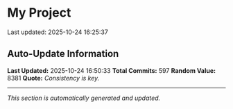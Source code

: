 # My Project


Last updated: 2025-10-24 16:25:37




























































































































































































































































































































































































































































































































































































































































































































































































































































































































































































































## Auto-Update Information

**Last Updated:** 2025-10-24 16:50:33
**Total Commits:** 597
**Random Value:** 8381
**Quote:** _Consistency is key._

---
_This section is automatically generated and updated._